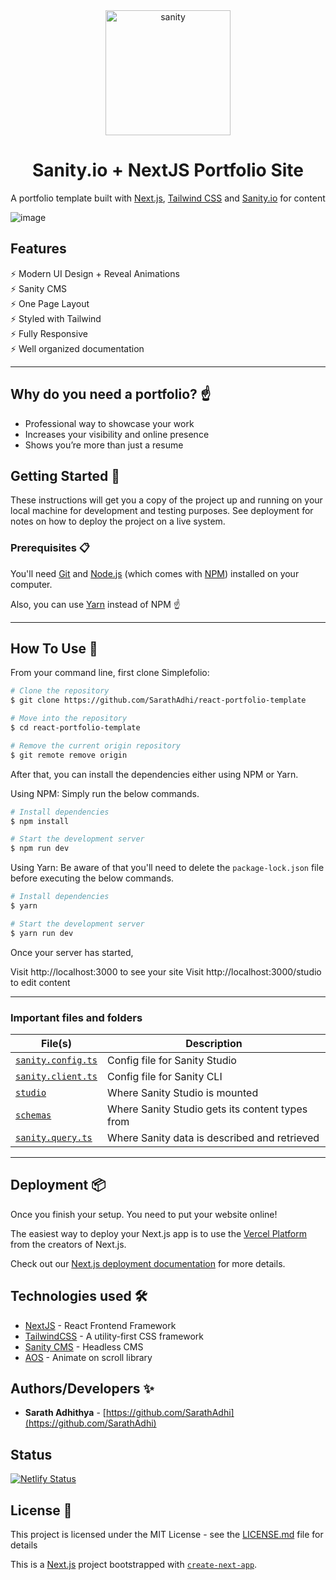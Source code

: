 <div align="center"> 
  <img width="200" alt="sanity" src="[https://github.com/Evavic44/sanity-nextjs-site/assets/62628408/27a0746c-addc-478b-b052-9b3890371036](https://github.com/user-attachments/assets/ec8d166d-c1b4-481d-815a-c5814c258abc)">
  <h1>Sanity.io + NextJS Portfolio Site</h1>
  <p>A portfolio template built with <a href="https://nextjs.org">Next.js</a>, <a href="https://tailwindcss.com">Tailwind CSS</a> and <a href="https://sanity.io">Sanity.io</a> for content</p>
</div>

![image](https://github.com/user-attachments/assets/20630596-2f59-4933-96a8-1dc05580b064)


## Features

⚡️ Modern UI Design + Reveal Animations\
⚡️ Sanity CMS\
⚡️ One Page Layout\
⚡️ Styled with Tailwind\
⚡️ Fully Responsive\
⚡️ Well organized documentation

---

## Why do you need a portfolio? ☝️

- Professional way to showcase your work
- Increases your visibility and online presence
- Shows you’re more than just a resume

## Getting Started 🚀

These instructions will get you a copy of the project up and running on your local machine for development and testing purposes. See deployment for notes on how to deploy the project on a live system.

### Prerequisites 📋

You'll need [Git](https://git-scm.com) and [Node.js](https://nodejs.org/en/download/) (which comes with [NPM](http://npmjs.com)) installed on your computer.

Also, you can use [Yarn](https://yarnpkg.com/) instead of NPM ☝️

---

## How To Use 🔧

From your command line, first clone Simplefolio:

```bash
# Clone the repository
$ git clone https://github.com/SarathAdhi/react-portfolio-template

# Move into the repository
$ cd react-portfolio-template

# Remove the current origin repository
$ git remote remove origin
```

After that, you can install the dependencies either using NPM or Yarn.

Using NPM: Simply run the below commands.

```bash
# Install dependencies
$ npm install

# Start the development server
$ npm run dev
```

Using Yarn: Be aware of that you'll need to delete the `package-lock.json` file before executing the below commands.

```bash
# Install dependencies
$ yarn

# Start the development server
$ yarn run dev
```

Once your server has started,

Visit http://localhost:3000 to see your site
Visit http://localhost:3000/studio to edit content

---

### Important files and folders

| File(s)                                                   | Description                                     |
| --------------------------------------------------------- | ----------------------------------------------- |
| [`sanity.config.ts`](sanity.config.ts)                    | Config file for Sanity Studio                   |
| [`sanity.client.ts`](sanity.cli.ts)             | Config file for Sanity CLI                      |
| [`studio`](<./src/app/studio/[[...index]]/page.tsx>)      | Where Sanity Studio is mounted                  |
| [`schemas`](./sanity/schema)                              | Where Sanity Studio gets its content types from |
| [`sanity.query.ts`](./sanity/lib/api.ts)                  | Where Sanity data is described and retrieved    |


---

## Deployment 📦

Once you finish your setup. You need to put your website online!

The easiest way to deploy your Next.js app is to use the [Vercel Platform](https://vercel.com/new?utm_medium=default-template&filter=next.js&utm_source=create-next-app&utm_campaign=create-next-app-readme) from the creators of Next.js.

Check out our [Next.js deployment documentation](https://nextjs.org/docs/deployment) for more details.

## Technologies used 🛠️

- [NextJS](https://nextjs.org/) - React Frontend Framework
- [TailwindCSS](https://tailwindcss.com/) - A utility-first CSS framework
- [Sanity CMS](https://www.sanity.io/) - Headless CMS
- [AOS](https://github.com/michalsnik/aos) - Animate on scroll library

## Authors/Developers ✨

- **Sarath Adhithya** - [https://github.com/SarathAdhi](https://github.com/SarathAdhi)

## Status

[![Netlify Status](https://api.netlify.com/api/v1/badges/3a029bfd-575c-41e5-8249-c864d482c2e5/deploy-status)](https://app.netlify.com/sites/the-simplefolio/deploys)

## License 📄

This project is licensed under the MIT License - see the [LICENSE.md](LICENSE.md) file for details

This is a [Next.js](https://nextjs.org/) project bootstrapped with [`create-next-app`](https://github.com/vercel/next.js/tree/canary/packages/create-next-app).

